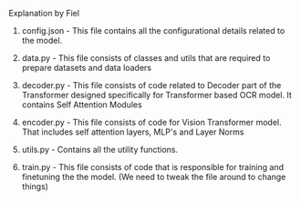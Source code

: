 Explanation by Fiel

1. config.json - This file contains all the configurational details related to the model. 

2. data.py - This file consists of classes and utils that are required to prepare datasets and data loaders

3. decoder.py - This file consists of code related to Decoder part of the Transformer designed specifically for Transformer based OCR model. It contains Self Attention Modules

4. encoder.py - This file consists of code for Vision Transformer model. That includes self attention layers, MLP's and Layer Norms

5. utils.py - Contains all the utility functions. 

6. train.py - This file consists of code that is responsible for training and finetuning the the model. (We need to tweak the file around to change things)
		
		

		